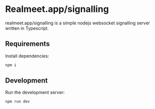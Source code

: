 # Realmeet.app/signalling

realmeet.app/signalling is a simple nodejs websocket signalling server written in Typescript.

## Requirements

Install dependencies:

```bash
npm i
```

## Development

Run the development server:

```bash
npm run dev
```
